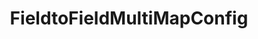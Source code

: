 ---
optionsClassName: FieldtoFieldMultiMapConfig
optionsClassFullName: MigrationTools._EngineV1.Configuration.FieldMap.FieldtoFieldMultiMapConfig
configurationSamples:
- name: default
  description: 
  code: >-
    {
      "$type": "FieldtoFieldMultiMapConfig",
      "WorkItemTypeName": "*",
      "SourceToTargetMappings": {
        "$type": "Dictionary`2",
        "Custom.Field1": "Custom.Field4",
        "Custom.Field2": "Custom.Field5",
        "Custom.Field3": "Custom.Field6"
      }
    }
  sampleFor: MigrationTools._EngineV1.Configuration.FieldMap.FieldtoFieldMultiMapConfig
description: Want to setup a bunch of field maps in a single go. Use this shortcut!
className: FieldtoFieldMultiMapConfig
typeName: FieldMaps
architecture: v2
options:
- parameterName: SourceToTargetMappings
  type: Dictionary
  description: missng XML code comments
  defaultValue: missng XML code comments
- parameterName: WorkItemTypeName
  type: String
  description: missng XML code comments
  defaultValue: missng XML code comments

redirectFrom: []
layout: reference
toc: true
permalink: /Reference2/v2/FieldMaps/FieldtoFieldMultiMapConfig/
title: FieldtoFieldMultiMapConfig
categories:
- FieldMaps
- v2

---